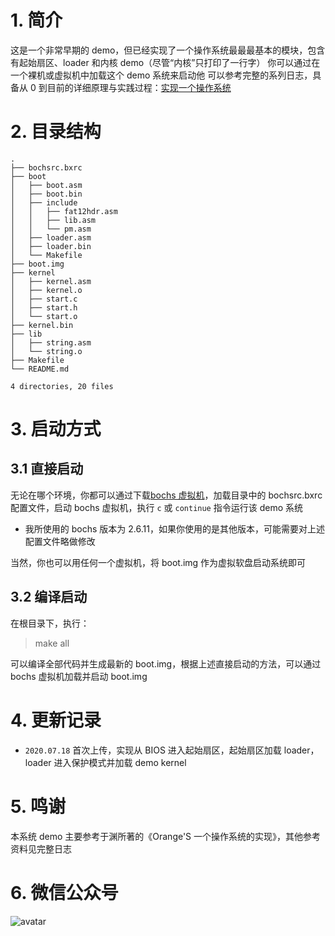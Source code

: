 # 1. 简介
这是一个非常早期的 demo，但已经实现了一个操作系统最最最基本的模块，包含有起始扇区、loader 和内核 demo（尽管“内核”只打印了一行字）
你可以通过在一个裸机或虚拟机中加载这个 demo 系统来启动他
可以参考完整的系列日志，具备从 0 到目前的详细原理与实践过程：[实现一个操作系统](https://techlog.cn/article/list/10183466)

# 2. 目录结构
```
.
├── bochsrc.bxrc
├── boot
│   ├── boot.asm
│   ├── boot.bin
│   ├── include
│   │   ├── fat12hdr.asm
│   │   ├── lib.asm
│   │   └── pm.asm
│   ├── loader.asm
│   ├── loader.bin
│   └── Makefile
├── boot.img
├── kernel
│   ├── kernel.asm
│   ├── kernel.o
│   ├── start.c
│   ├── start.h
│   └── start.o
├── kernel.bin
├── lib
│   ├── string.asm
│   └── string.o
├── Makefile
└── README.md

4 directories, 20 files
```

# 3. 启动方式
## 3.1 直接启动
无论在哪个环境，你都可以通过下载[bochs 虚拟机](http://bochs.sourceforge.net)，加载目录中的 bochsrc.bxrc 配置文件，启动 bochs 虚拟机，执行 `c` 或 `continue` 指令运行该 demo 系统
- 我所使用的 bochs 版本为 2.6.11，如果你使用的是其他版本，可能需要对上述配置文件略做修改

当然，你也可以用任何一个虚拟机，将 boot.img 作为虚拟软盘启动系统即可

## 3.2 编译启动
在根目录下，执行：
> make all

可以编译全部代码并生成最新的 boot.img，根据上述直接启动的方法，可以通过 bochs 虚拟机加载并启动 boot.img

# 4. 更新记录
- `2020.07.18` 首次上传，实现从 BIOS 进入起始扇区，起始扇区加载 loader，loader 进入保护模式并加载 demo kernel

# 5. 鸣谢
本系统 demo 主要参考于渊所著的《Orange'S 一个操作系统的实现》，其他参考资料见完整日志

# 6. 微信公众号
![avatar](https://techlog.cn/article/list/images/7ce4129194e19e1715a58f5b5c08f80b.jpg)
